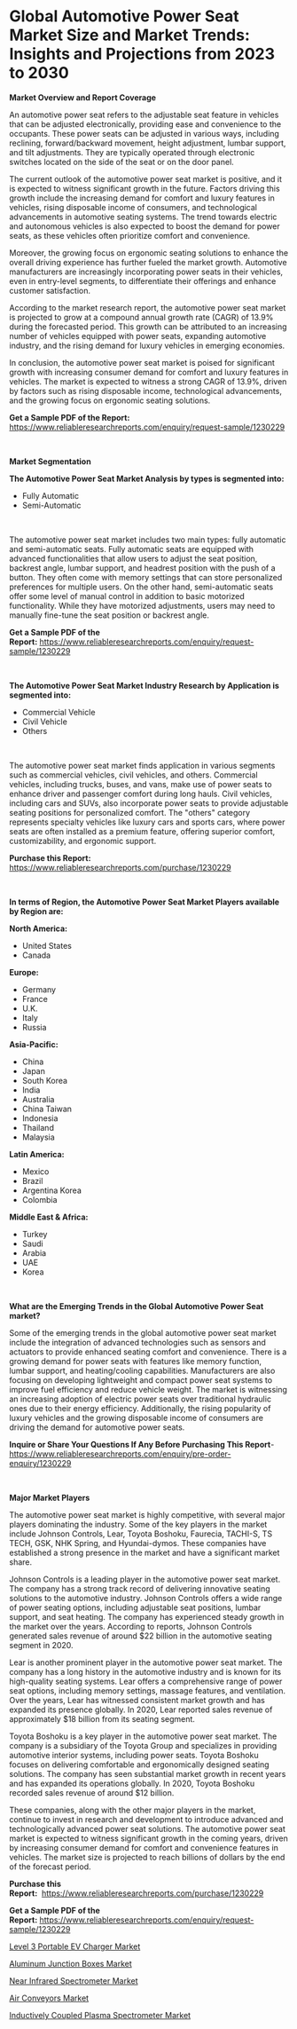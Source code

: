 <p><h1>Global Automotive Power Seat Market Size and Market Trends: Insights and Projections from 2023 to 2030</h1></p><p><strong>Market Overview and Report Coverage</strong></p>
<p><p>An automotive power seat refers to the adjustable seat feature in vehicles that can be adjusted electronically, providing ease and convenience to the occupants. These power seats can be adjusted in various ways, including reclining, forward/backward movement, height adjustment, lumbar support, and tilt adjustments. They are typically operated through electronic switches located on the side of the seat or on the door panel.</p><p>The current outlook of the automotive power seat market is positive, and it is expected to witness significant growth in the future. Factors driving this growth include the increasing demand for comfort and luxury features in vehicles, rising disposable income of consumers, and technological advancements in automotive seating systems. The trend towards electric and autonomous vehicles is also expected to boost the demand for power seats, as these vehicles often prioritize comfort and convenience.</p><p>Moreover, the growing focus on ergonomic seating solutions to enhance the overall driving experience has further fueled the market growth. Automotive manufacturers are increasingly incorporating power seats in their vehicles, even in entry-level segments, to differentiate their offerings and enhance customer satisfaction.</p><p>According to the market research report, the automotive power seat market is projected to grow at a compound annual growth rate (CAGR) of 13.9% during the forecasted period. This growth can be attributed to an increasing number of vehicles equipped with power seats, expanding automotive industry, and the rising demand for luxury vehicles in emerging economies.</p><p>In conclusion, the automotive power seat market is poised for significant growth with increasing consumer demand for comfort and luxury features in vehicles. The market is expected to witness a strong CAGR of 13.9%, driven by factors such as rising disposable income, technological advancements, and the growing focus on ergonomic seating solutions.</p></p>
<p><strong>Get a Sample PDF of the Report:</strong> <a href="https://www.reliableresearchreports.com/enquiry/request-sample/1230229">https://www.reliableresearchreports.com/enquiry/request-sample/1230229</a></p>
<p>&nbsp;</p>
<p><strong>Market Segmentation</strong></p>
<p><strong>The Automotive Power Seat Market Analysis by types is segmented into:</strong></p>
<p><ul><li>Fully Automatic</li><li>Semi-Automatic</li></ul></p>
<p>&nbsp;</p>
<p><p>The automotive power seat market includes two main types: fully automatic and semi-automatic seats. Fully automatic seats are equipped with advanced functionalities that allow users to adjust the seat position, backrest angle, lumbar support, and headrest position with the push of a button. They often come with memory settings that can store personalized preferences for multiple users. On the other hand, semi-automatic seats offer some level of manual control in addition to basic motorized functionality. While they have motorized adjustments, users may need to manually fine-tune the seat position or backrest angle.</p></p>
<p><strong>Get a Sample PDF of the Report:</strong>&nbsp;<a href="https://www.reliableresearchreports.com/enquiry/request-sample/1230229">https://www.reliableresearchreports.com/enquiry/request-sample/1230229</a></p>
<p>&nbsp;</p>
<p><strong>The Automotive Power Seat Market Industry Research by Application is segmented into:</strong></p>
<p><ul><li>Commercial Vehicle</li><li>Civil Vehicle</li><li>Others</li></ul></p>
<p>&nbsp;</p>
<p><p>The automotive power seat market finds application in various segments such as commercial vehicles, civil vehicles, and others. Commercial vehicles, including trucks, buses, and vans, make use of power seats to enhance driver and passenger comfort during long hauls. Civil vehicles, including cars and SUVs, also incorporate power seats to provide adjustable seating positions for personalized comfort. The "others" category represents specialty vehicles like luxury cars and sports cars, where power seats are often installed as a premium feature, offering superior comfort, customizability, and ergonomic support.</p></p>
<p><strong>Purchase this Report:</strong>&nbsp; <a href="https://www.reliableresearchreports.com/purchase/1230229">https://www.reliableresearchreports.com/purchase/1230229</a></p>
<p>&nbsp;</p>
<p><strong>In terms of Region, the Automotive Power Seat Market Players available by Region are:</strong></p>
<p>
    <p> <strong> North America: </strong>
        <ul>
            <li>United States</li>
            <li>Canada</li>
        </ul>
        </p> 
    <p> <strong> Europe: </strong>
        <ul>
            <li>Germany</li>
            <li>France</li>
            <li>U.K.</li>
            <li>Italy</li>
            <li>Russia</li>
        </ul>
        </p> 
    <p> <strong> Asia-Pacific: </strong>
        <ul>
            <li>China</li>
            <li>Japan</li>
            <li>South Korea</li>
            <li>India</li>
            <li>Australia</li>
            <li>China Taiwan</li>
            <li>Indonesia</li>
            <li>Thailand</li>
            <li>Malaysia</li>
        </ul>
        </p> 
    <p> <strong> Latin America: </strong>
        <ul>
            <li>Mexico</li>
            <li>Brazil</li>
            <li>Argentina Korea</li>
            <li>Colombia</li>
        </ul>
        </p> 
    <p> <strong> Middle East & Africa: </strong>
        <ul>
            <li>Turkey</li>
            <li>Saudi</li>
            <li>Arabia</li>
            <li>UAE</li>
            <li>Korea</li>
        </ul>
    </p>
    </p>
<p>&nbsp;</p>
<p><strong>What are the Emerging Trends in the Global Automotive Power Seat market?</strong></p>
<p><p>Some of the emerging trends in the global automotive power seat market include the integration of advanced technologies such as sensors and actuators to provide enhanced seating comfort and convenience. There is a growing demand for power seats with features like memory function, lumbar support, and heating/cooling capabilities. Manufacturers are also focusing on developing lightweight and compact power seat systems to improve fuel efficiency and reduce vehicle weight. The market is witnessing an increasing adoption of electric power seats over traditional hydraulic ones due to their energy efficiency. Additionally, the rising popularity of luxury vehicles and the growing disposable income of consumers are driving the demand for automotive power seats.</p></p>
<p><strong>Inquire or Share Your Questions If Any Before Purchasing This Report</strong>- <a href="https://www.reliableresearchreports.com/enquiry/pre-order-enquiry/1230229">https://www.reliableresearchreports.com/enquiry/pre-order-enquiry/1230229</a></p>
<p>&nbsp;</p>
<p><strong>Major Market Players</strong></p>
<p><p>The automotive power seat market is highly competitive, with several major players dominating the industry. Some of the key players in the market include Johnson Controls, Lear, Toyota Boshoku, Faurecia, TACHI-S, TS TECH, GSK, NHK Spring, and Hyundai-dymos. These companies have established a strong presence in the market and have a significant market share.</p><p>Johnson Controls is a leading player in the automotive power seat market. The company has a strong track record of delivering innovative seating solutions to the automotive industry. Johnson Controls offers a wide range of power seating options, including adjustable seat positions, lumbar support, and seat heating. The company has experienced steady growth in the market over the years. According to reports, Johnson Controls generated sales revenue of around $22 billion in the automotive seating segment in 2020.</p><p>Lear is another prominent player in the automotive power seat market. The company has a long history in the automotive industry and is known for its high-quality seating systems. Lear offers a comprehensive range of power seat options, including memory settings, massage features, and ventilation. Over the years, Lear has witnessed consistent market growth and has expanded its presence globally. In 2020, Lear reported sales revenue of approximately $18 billion from its seating segment.</p><p>Toyota Boshoku is a key player in the automotive power seat market. The company is a subsidiary of the Toyota Group and specializes in providing automotive interior systems, including power seats. Toyota Boshoku focuses on delivering comfortable and ergonomically designed seating solutions. The company has seen substantial market growth in recent years and has expanded its operations globally. In 2020, Toyota Boshoku recorded sales revenue of around $12 billion.</p><p>These companies, along with the other major players in the market, continue to invest in research and development to introduce advanced and technologically advanced power seat solutions. The automotive power seat market is expected to witness significant growth in the coming years, driven by increasing consumer demand for comfort and convenience features in vehicles. The market size is projected to reach billions of dollars by the end of the forecast period.</p></p>
<p><strong>Purchase this Report:</strong>&nbsp;&nbsp;<a href="https://www.reliableresearchreports.com/purchase/1230229">https://www.reliableresearchreports.com/purchase/1230229</a></p>
<p></p>
<p><strong>Get a Sample PDF of the Report:</strong>&nbsp;<a href="https://www.reliableresearchreports.com/enquiry/request-sample/1230229">https://www.reliableresearchreports.com/enquiry/request-sample/1230229</a></p>
<p><p><a href="https://github.com/rahu1506/Market-Research-Report-List-1/blob/main/level-3-portable-ev-charger-market.md">Level 3 Portable EV Charger Market</a></p><p><a href="https://www.linkedin.com/pulse/aluminum-junction-boxes-market-insights-players-forecast-till-ubdmf/">Aluminum Junction Boxes Market</a></p><p><a href="https://medium.com/@tonikuhic/near-infrared-spectrometer-market-outlook-industry-overview-and-forecast-2023-to-2030-175092900a21">Near Infrared Spectrometer Market</a></p><p><a href="https://www.linkedin.com/pulse/decoding-air-conveyors-market-deep-dive-latest-6w5ff/">Air Conveyors Market</a></p><p><a href="https://medium.com/@audieyost1952/inductively-coupled-plasma-spectrometer-market-focuses-on-market-share-size-and-projected-forecast-735518db8b29">Inductively Coupled Plasma Spectrometer Market</a></p></p>